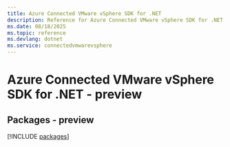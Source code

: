 ```yaml
---
title: Azure Connected VMware vSphere SDK for .NET
description: Reference for Azure Connected VMware vSphere SDK for .NET
ms.date: 08/18/2025
ms.topic: reference
ms.devlang: dotnet
ms.service: connectedvmwarevsphere
---
```

# Azure Connected VMware vSphere SDK for .NET - preview
## Packages - preview
[!INCLUDE [packages](connected-vmware-vsphere-index.md)]